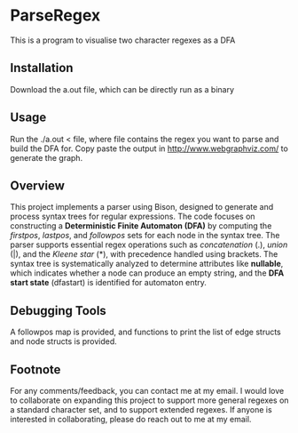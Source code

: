 # ParseRegex
This is a program to visualise two character regexes as a DFA

## Installation
Download the a.out file, which can be directly run as a binary

## Usage
Run the ./a.out < file, where file contains the regex you want to parse and build the DFA for.
Copy paste the output in http://www.webgraphviz.com/ to generate the graph.

## Overview
This project implements a parser using Bison, designed to generate and process syntax trees for regular expressions. The code focuses on constructing a **Deterministic Finite Automaton (DFA)** by computing the _firstpos_, _lastpos_, and _followpos_ sets for each node in the syntax tree. The parser supports essential regex operations such as _concatenation_ (.), _union_ (|), and the _Kleene star_ (*), with precedence handled using brackets. The syntax tree is systematically analyzed to determine attributes like **nullable**, which indicates whether a node can produce an empty string, and the **DFA start state** (dfastart) is identified for automaton entry.

## Debugging Tools
A followpos map is provided, and functions to print the list of edge structs and node structs is provided.

## Footnote
For any comments/feedback, you can contact me at my email. I would love to collaborate on expanding this project to support more general regexes on a standard character set, and to support extended regexes. If anyone is interested in collaborating, please do reach out to me at my email.
